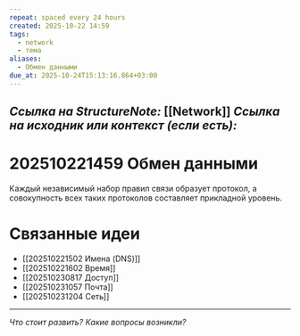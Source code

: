 ```yaml
---
repeat: spaced every 24 hours
created: 2025-10-22 14:59
tags:
  - network
  - тема
aliases:
  - Обмен данными
due_at: 2025-10-24T15:13:16.864+03:00
---
```

*Ссылка на StructureNote:* [[Network]] 
*Ссылка на исходник или контекст (если есть):*
- 

# 202510221459 Обмен данными

Каждый независимый набор правил связи образует протокол, а совокупность всех таких протоколов составляет прикладной уровень.

# Связанные идеи

- [[202510221502 Имена (DNS)]]
- [[202510221602 Время]]
- [[202510230817 Доступ]]
- [[202510231057 Почта]]
- [[202510231204 Сеть]] 

---

*Что стоит развить? Какие вопросы возникли?*
